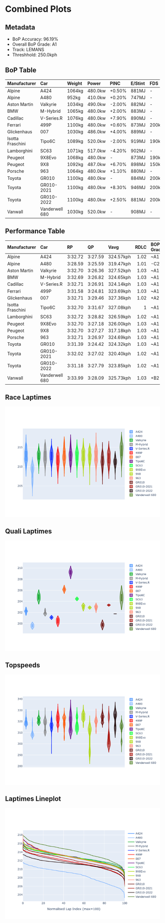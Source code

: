 # Combined Plots

## Metadata

- BoP Accuracy: 96.19%
- Overall BoP Grade: A1
- Track: LEMANS
- Threshhold: 250.0kph

## BoP Table
| Manufacturer     | Car            | Weight   | Power   | PINC   | E/Stint   | FDS    | RDP    | QDP    | TDP    |
|:-----------------|:---------------|:---------|:--------|:-------|:----------|:-------|:-------|:-------|:-------|
| Alpine           | A424           | 1064kg   | 480.0kw | +0.50% | 881MJ     | -      | 52.35% | 61.85% | 27.84% |
| Alpine           | A480           | 952kg    | 410.0kw | +0.20% | 747MJ     | -      | 54.51% | 76.19% | 54.04% |
| Aston Martin     | Valkyrie       | 1034kg   | 490.0kw | -2.00% | 882MJ     | -      | 53.59% | 53.33% | 21.51% |
| BMW              | M-Hybrid       | 1065kg   | 480.0kw | +2.00% | 883MJ     | -      | 53.26% | 57.23% | 34.54% |
| Cadillac         | V-Series.R     | 1076kg   | 480.0kw | +7.90% | 890MJ     | -      | 47.80% | 56.73% | 19.63% |
| Ferrari          | 499P           | 1100kg   | 480.0kw | +0.60% | 873MJ     | 200kph | 53.02% | 42.32% | 9.88%  |
| Glickenhaus      | 007            | 1030kg   | 486.0kw | +4.00% | 889MJ     | -      | 46.49% | 46.07% | 47.78% |
| Isotta Fraschini | Tipo6C         | 1089kg   | 520.0kw | -2.00% | 919MJ     | 190kph | 43.95% | 47.22% | 31.53% |
| Lamborghini      | SC63           | 1071kg   | 517.0kw | -4.20% | 902MJ     | -      | 46.33% | 59.50% | 29.33% |
| Peugeot          | 9X8Evo         | 1068kg   | 480.0kw | -      | 873MJ     | 190kph | 48.47% | 51.26% | 16.02% |
| Peugeot          | 9X8            | 1092kg   | 487.0kw | +6.70% | 898MJ     | 150kph | 54.07% | 57.08% | 10.80% |
| Porsche          | 963            | 1064kg   | 480.0kw | +1.10% | 880MJ     | -      | 50.87% | 45.25% | 30.77% |
| Toyota           | GR010          | 1100kg   | 480.0kw | -      | 884MJ     | 200kph | 52.43% | 57.12% | 12.82% |
| Toyota           | GR010-2021     | 1100kg   | 480.0kw | +8.30% | 946MJ     | 200kph | 54.09% | 52.67% | 26.37% |
| Toyota           | GR010-2022     | 1100kg   | 480.0kw | +2.50% | 881MJ     | 200kph | 53.48% | 69.44% | 7.86%  |
| Vanwall          | Vanderwell 680 | 1030kg   | 520.0kw | -      | 908MJ     | -      | 53.41% | 56.28% | 29.85% |

## Performance Table
| Manufacturer     | Car            | RP      | QP      | Vavg      |   RDLC | BOP-Grade   | Match   |
|:-----------------|:---------------|:--------|:--------|:----------|-------:|:------------|:--------|
| Alpine           | A424           | 3:32.72 | 3:27.59 | 324.57kph |   1.02 | ~A1         | 98.73%  |
| Alpine           | A480           | 3:28.59 | 3:25.59 | 319.47kph |   1.01 | -C2         | 72.02%  |
| Aston Martin     | Valkyrie       | 3:32.70 | 3:26.36 | 327.52kph |   1.03 | ~A1         | 100.00% |
| BMW              | M-Hybrid       | 3:32.69 | 3:26.82 | 324.65kph |   1.03 | ~A1         | 98.47%  |
| Cadillac         | V-Series.R     | 3:32.71 | 3:26.91 | 324.14kph |   1.03 | ~A1         | 99.62%  |
| Ferrari          | 499P           | 3:31.58 | 3:24.81 | 323.69kph |   1.03 | ~A1         | 99.57%  |
| Glickenhaus      | 007            | 3:32.71 | 3:29.46 | 327.36kph |   1.02 | +A2         | 94.28%  |
| Isotta Fraschini | Tipo6C         | 3:32.70 | 3:31.67 | 327.08kph |   1    | ~A1         | 95.52%  |
| Lamborghini      | SC63           | 3:32.72 | 3:28.82 | 326.59kph |   1.02 | ~A1         | 99.28%  |
| Peugeot          | 9X8Evo         | 3:32.70 | 3:27.18 | 326.00kph |   1.03 | ~A1         | 98.41%  |
| Peugeot          | 9X8            | 3:32.70 | 3:27.27 | 317.18kph |   1.03 | ~A1         | 99.94%  |
| Porsche          | 963            | 3:32.71 | 3:26.97 | 324.69kph |   1.03 | ~A1         | 99.37%  |
| Toyota           | GR010          | 3:31.39 | 3:24.42 | 324.32kph |   1.03 | ~A1         | 99.63%  |
| Toyota           | GR010-2021     | 3:32.02 | 3:27.02 | 320.40kph |   1.02 | ~A1         | 100.00% |
| Toyota           | GR010-2022     | 3:31.18 | 3:27.79 | 323.85kph |   1.02 | ~A1         | 99.85%  |
| Vanwall          | Vanderwell 680 | 3:33.99 | 3:28.09 | 325.73kph |   1.03 | +B2         | 84.38%  |

## Race Laptimes
![Race Laptimes](images/race_violin.png)

## Quali Laptimes
![Quali Laptimes](images/quali_violin.png)

## Topspeeds
![Topspeeds](images/topspeed_violin.png)

## Laptimes Lineplot
![Laptimes Lineplot](images/laptime_line.png)

